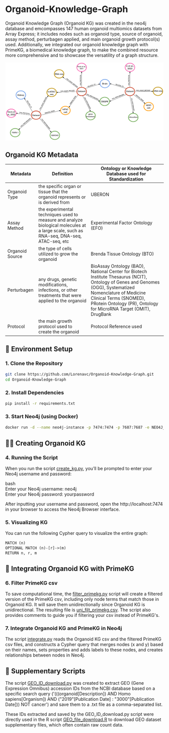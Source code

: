 # Organoid-Knowledge-Graph

Organoid Knowledge Graph (Organoid KG) was created in the neo4j database and emcompasses 147 human organoid multiomics datasets from Array Express; it includes nodes such as organoid type, source of organoid, assay method, perturbagen applied, and main organoid growth protocol(s) used. Additionally, we integrated our organoid knowledge graph with PrimeKG, a biomedical knowledge graph, to make the combined resource more comprehensive and to showcase the versatility of a graph structure. 

![Alt text](https://github.com/Lorenavc/Organoid-Knowledge-Graph/blob/main/images/organoidKG_example_diagram.png)

## Organoid KG Metadata 

  | Metadata       | Definition      | Ontology or Knowledge Database used for Standardization       |
|------------------|--------------------|-------------------------------|
| Organoid Type         | the specific organ or tissue that the organoid represents or is derived from   | UBERON |
| Assay Method | the experimental techniques used to measure and analyze biological molecules at a large scale, such as RNA-seq, DNA-seq, ATAC-seq, etc        | Experimental Factor Ontology (EFO) |
| Organoid Source      | the type of cells utilized to grow the organoid  | Brenda Tissue Ontology (BTO) |
| Perturbagen | any drugs, genetic modifications, infections, or other treatments that were applied to the organoid | BioAssay Ontology (BAO), National Center for Biotech Institute Thesaurus (NCIT), Ontology of Genes and Genomes (OGG), Systematized Nomenclature of Medicine Clinical Terms (SNOMED), PRotein Ontology (PR), Ontology for MicroRNA Target (OMIT), DrugBank  |
| Protocol | the main growth protocol used to create the organoid | Protocol Reference used | 

## 🌱 Environment Setup

### 1. Clone the Repository

```bash
git clone https://github.com/Lorenavc/Organoid-Knowledge-Graph.git
cd Organoid-Knowledge-Graph
```

### 2. Install Dependencies


```bash
pip install -r requirements.txt
```

### 3. Start Neo4j (using Docker)

```bash
docker run -d --name neo4j-instance -p 7474:7474 -p 7687:7687 -e NEO4J_AUTH=neo4j/yourpassword -v /creating_kg/ArrayExpress_metadata.csv:/data/ArrayExpress_metadata.csv neo4j:latest
```

## 🧑‍💻 Creating Organoid KG

### 4. Running the Script

When you run the script [create_kg.py](https://github.com/Lorenavc/Organoid-Knowledge-Graph/blob/main/creating_kg/create_kg.py), you’ll be prompted to enter your Neo4j username and password:

bash  
Enter your Neo4j username: neo4j  
Enter your Neo4j password: yourpassword

After inputting your username and password, open the http://localhost:7474 in your browser to access the Neo4j Browser interface.

### 5. Visualizing KG
You can run the following Cypher query to visualize the entire graph:

```cypher
MATCH (n)
OPTIONAL MATCH (n)-[r]->(m)
RETURN n, r, m
```

## 🧩 Integrating Organoid KG with PrimeKG 

### 6. Filter PrimeKG csv

To save computational time, the [filter_primekg.py](https://github.com/Lorenavc/Organoid-Knowledge-Graph/blob/main/integrating_kg/filter_primekg.py) script will create a filtered version of the PrimeKG csv, including only node terms that match those in Organoid KG. It will save them unidirectionally since Organoid KG is unidirectional. The resulting file is [uni_filt_primekg.csv](https://github.com/Lorenavc/Organoid-Knowledge-Graph/blob/main/integrating_kg/uni_filt_primekg.csv). The script also provides comments to guide you if filtering your csv instead of PrimeKG's. 

### 7. Integrate Organoid KG and PrimeKG in Neo4j 

The script [integrate.py](https://github.com/Lorenavc/Organoid-Knowledge-Graph/blob/main/integrating_kg/integrate.py) reads the Organoid KG csv and the filtered PrimeKG csv files, and constructs a Cypher query that merges nodes (x and y) based on their names, sets properties and adds labels to these nodes, and creates relationships between nodes in Neo4j.


## 📄 Supplementary Scripts

The script [GEO_ID_download.py](https://github.com/Lorenavc/Organoid-Knowledge-Graph/blob/main/supplementary_scripts/GEO_ID_download.py) was created to extract GEO (Gene Expression Omnibus) accession IDs from the NCBI database based on a specific search query ('(((organoid[Description]) AND Homo sapiens[Organism]) AND ("2019"[Publication Date] : "3000"[Publication Date])) NOT cancer') and save them to a .txt file as a comma-separated list.

These IDs extracted and saved by the GEO_ID_download.py script were directly used in the R script [GEO_file_download.R](https://github.com/Lorenavc/Organoid-Knowledge-Graph/blob/main/supplementary_scripts/GEO_file_download.R) to download GEO dataset supplementary files, which often contain raw count data.

